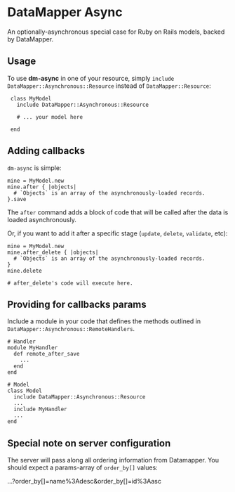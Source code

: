DataMapper Async
=========

An optionally-asynchronous special case for Ruby on Rails models, backed by DataMapper.

Usage
-----

To use **dm-async** in one of your resource, simply `include` `DataMapper::Asynchronous::Resource` instead of `DataMapper::Resource`:

     class MyModel
       include DataMapper::Asynchronous::Resource
     
       # ... your model here

     end


Adding callbacks
----------------

`dm-async` is simple:

    mine = MyModel.new
    mine.after { |objects| 
      # `Objects` is an array of the asynchronously-loaded records.
    }.save
    
The `after` command adds a block of code that will be called after the data is loaded asynchronously.
    
Or, if you want to add it after a specific stage (`update`, `delete`, `validate`, etc):

    mine = MyModel.new
    mine.after_delete { |objects| 
      # `Objects` is an array of the asynchronously-loaded records.
    }
    mine.delete
    
    # after_delete's code will execute here.
    
Providing for callbacks params
------------------------------

Include a module in your code that defines the methods outlined in `DataMapper::Asynchronous::RemoteHandlers`.

    # Handler
    module MyHandler
      def remote_after_save
        ...
      end
    end
    
    # Model
    class Model
      include DataMapper::Asynchronous::Resource
      ...
      include MyHandler      
      ...
    end
    
## Special note on server configuration

The server will pass along all ordering information from Datamapper.  You should expect a params-array of `order_by[]` values:

...?order_by[]=name%3Adesc&order_by[]=id%3Aasc
